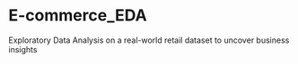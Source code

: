 # E-commerce_EDA
Exploratory Data Analysis on a real-world retail dataset to uncover business insights
